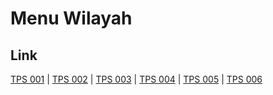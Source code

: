 # Menu Wilayah

## Link

[TPS 001](https://github.com/gigit-pemilu/pemilu-2024-62-kalimantan-tengah/tree/main/pilpres/hitung-suara/sub/62-kalimantan-tengah/sub/01-kotawaringin-barat/sub/03-kotawaringin-lama/sub/1007-kotawaringin-hulu/sub/001-tps)
 | 
[TPS 002](https://github.com/gigit-pemilu/pemilu-2024-62-kalimantan-tengah/tree/main/pilpres/hitung-suara/sub/62-kalimantan-tengah/sub/01-kotawaringin-barat/sub/03-kotawaringin-lama/sub/1007-kotawaringin-hulu/sub/002-tps)
 | 
[TPS 003](https://github.com/gigit-pemilu/pemilu-2024-62-kalimantan-tengah/tree/main/pilpres/hitung-suara/sub/62-kalimantan-tengah/sub/01-kotawaringin-barat/sub/03-kotawaringin-lama/sub/1007-kotawaringin-hulu/sub/003-tps)
 | 
[TPS 004](https://github.com/gigit-pemilu/pemilu-2024-62-kalimantan-tengah/tree/main/pilpres/hitung-suara/sub/62-kalimantan-tengah/sub/01-kotawaringin-barat/sub/03-kotawaringin-lama/sub/1007-kotawaringin-hulu/sub/004-tps)
 | 
[TPS 005](https://github.com/gigit-pemilu/pemilu-2024-62-kalimantan-tengah/tree/main/pilpres/hitung-suara/sub/62-kalimantan-tengah/sub/01-kotawaringin-barat/sub/03-kotawaringin-lama/sub/1007-kotawaringin-hulu/sub/005-tps)
 | 
[TPS 006](https://github.com/gigit-pemilu/pemilu-2024-62-kalimantan-tengah/tree/main/pilpres/hitung-suara/sub/62-kalimantan-tengah/sub/01-kotawaringin-barat/sub/03-kotawaringin-lama/sub/1007-kotawaringin-hulu/sub/006-tps)


